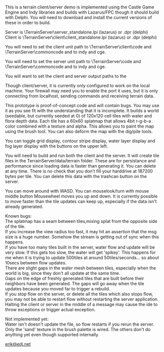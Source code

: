 This is a terrain client/server demo is implemented using the
Castle Game Engine and Indy libraries and builds with Lazarus/FPC though it
should build with Delphi. You will need to download and install the current
versions of these in order to build.
<p>
Server is \TerrainServer\server_standalone.lpi (lazarus) or .dpr (delphi)<br>
Client is \TerrainServer\client\client_standalone.lpi (lazarus) or .dpr (delphi)
<p>
You will need to set the client unit path to
  \TerrainServer\client\code and \TerrainServer\commoncode and to indy and cge.
<p>
You will need to set the server unit path to
  \TerrainServer\code and \TerrainServer\commoncode and to indy and cge.
<p>
You will want to set the client and server output paths to the
<p>
Though client/server, it is currently only configured to work on the local
machine.  Your firewall may need you to enable the port it uses, but it is only
connecting from localhost, sending commands and receiving terrain data.
<p>
This prototype is proof-of-concept code and will contain bugs.  You may use it
as you see fit with the understanding that it is incomplete.  It builds a world
(seedable, but currently seeded at 0) of 120x120 cell tiles with water and flora
depth data.  Each tile has a 60x60 splatmap that allows 4bit r-g-b-a color
combined with a texture and alpha.  This allows you to paint the map using the
brush tool.  You can also deform the map with the dig/pile tools.
<p>
You can toggle grid display, contour stripe display, water layer display and fog
layer display with the buttons on the upper left.
<p>
You will need to build and run both the client and the server. It will create
tile files in the TerrainServer/data/terrain folder.  These are for persistance
and performance since loading data is faster than generating it.  You can delete
at any time.  There is no check that you don't fill your harddrive at 187200
bytes per tile. You can delete this data with the trashcan button on the server.
<p>
You can move around with WASD.  You can mouselook/turn with mouse middle button
Mousewheel moves you up and down.  It is currently possible to move faster than
the tile updates can keep up, especially if the data isn't already generated.
<p>
Known bugs: <br>
The splatmap has a seam between tiles,mixing splat from the opposite side of the
  tile. <br>
If you increase the view radius too fast, it may hit an assertion that the msg
   size is a huge number.  Somehow the stream is getting out of sync when this
   happens. <br>
If you have too many tiles built in the server, water flow and update will be
   very slow.  If this gets too slow, the water will get 'spikey'.  This happens
   for me when it is trying to update 500tiles at around 50tiles/seconds... so
   about 10secs between flow updates. <br>
There are slight gaps in the water mesh between tiles, especially when the
  world is big, since they don't all update at the same time. <br>
Gaps on the edge of freshly generated tiles that are built before their neighbors
  have been generated.  The gaps will go away when the tile updates because you
  moved far to trigger a rebuild. <br>
If you stop flow on the server, or delete all the tiles which also stops flow,
  you may not be able to restart flow without restarting the server application.<br>
Halting the client or server in the middle of a message may cause the ide to
  throw exceptions or trigger actual exception.<br>
<p>
Not implemented yet:<br>
  Water isn't doesn't update the file, so flow restarts if you rerun the server.<br>
  Only the 'sand' texture in the brush palette is wired.  The others don't do
    anything yet even though supported internally.
<P>

erik@edj.net




